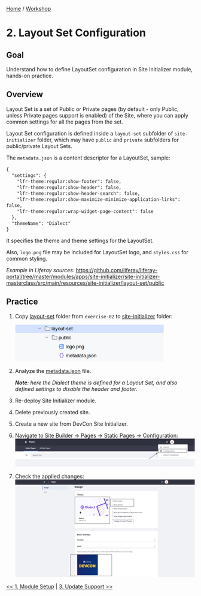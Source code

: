 [Home](../../../README.md) / [Workshop](../README.md) 

# 2. Layout Set Configuration

## Goal 

Understand how to define LayoutSet configuration in Site Initializer module, hands-on practice.

## Overview

Layout Set is a set of Public or Private pages (by default - only Public, unless Private pages support is enabled) of the Site, 
where you can apply common settings for all the pages from the set.

Layout Set configuration is defined inside a `layout-set` subfolder of `site-initializer` folder, which may 
have `public` and `private` subfolders for public/private Layout Sets.

The `metadata.json` is a content descriptor for a LayoutSet, sample:

    {
      "settings": {
        "lfr-theme:regular:show-footer": false,
        "lfr-theme:regular:show-header": false,
        "lfr-theme:regular:show-header-search": false,
        "lfr-theme:regular:show-maximize-minimize-application-links": false,
        "lfr-theme:regular:wrap-widget-page-content": false
      },
      "themeName": "Dialect"
    }
        
It specifies the theme and theme settings for the LayoutSet.

Also, `logo.png` file may be included for LayoutSet logo, and `styles.css` for common styling. 

_Example in Liferay sources:_ https://github.com/liferay/liferay-portal/tree/master/modules/apps/site-initializer/site-initializer-masterclass/src/main/resources/site-initializer/layout-set/public

## Practice

1. Copy [layout-set](../../../exercises/exercise-02/layout-set) folder from `exercise-02` to [site-initializer](../../../modules/devcon-site-initializer/src/main/resources/site-initializer) folder:

   ![00.png](images/00.png)

2. Analyze the [metadata.json](../../../exercises/exercise-02/layout-set/public/metadata.json) file.

    _**Note**: here the Dialect theme is defined for a Layout Set, and also defined settings to disable the header and footer._

3. Re-deploy Site Initializer module.
4. Delete previously created site.
5. Create a new site from DevCon Site Initializer.
6. Navigate to Site Builder → Pages → Static Pages → Configuration:
![01.png](images/01.png)
7. Check the applied changes:
![02.png](images/02.png)

[<< 1. Module Setup](../01-module-setup/README.md) | [3. Update Support >>](../03-update-support/README.md)